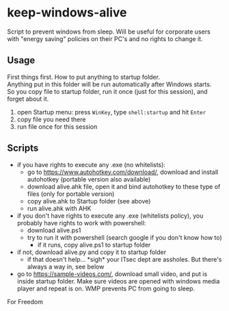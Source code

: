 # keep-windows-alive
Script to prevent windows from sleep. Will be useful for corporate users with "energy saving" policies on their PC's and no rights to change it.

## Usage
First things first. How to put anything to startup folder.  
Anything put in this folder will be run automatically after Windows starts.  
So you copy file to startup folder, run it once (just for this session), and forget about it.
1. open Startup menu: press ```WinKey```, type ```shell:startup``` and hit ```Enter```
2. copy file you need there
3. run file once for this session

## Scripts
- if you have rights to execute any .exe (no whitelists):
  - go to https://www.autohotkey.com/download/, download and install autohotkey (portable version also available)
  - download alive.ahk file, open it and bind autohotkey to these type of files (only for portable version)
  - copy alive.ahk to Startup folder (see above)
  - run alive.ahk with AHK
- if you don't have rights to execute any .exe (whitelists policy), you probably have rights to work with powershell:
  - download alive.ps1
  - try to run it with powershell (search google if you don't know how to)
    - if it runs, copy alive.ps1 to startup folder
- if not, download alive.py and copy it to startup folder
  - if that doesn't help... \*sigh\* your ITsec dept are assholes. But there's always a way in, see below
- go to https://sample-videos.com/, download small video, and put is inside startup folder. Make sure videos are opened with windows media player and repeat is on. WMP prevents PC from going to sleep.
      
For Freedom
